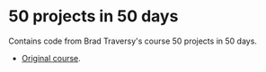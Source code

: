 # 50 projects in 50 days

Contains code from Brad Traversy's course 50 projects in 50 days.

- [Original course](https://github.com/bradtraversy/50projects50days).
